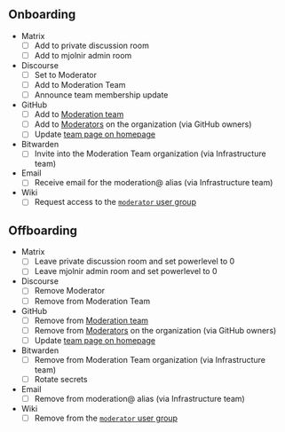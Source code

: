 ## Onboarding

- Matrix
  - [ ] Add to private discussion room
  - [ ] Add to mjolnir admin room
- Discourse
  - [ ] Set to Moderator
  - [ ] Add to Moderation Team
  - [ ] Announce team membership update
- GitHub
  - [ ] Add to [Moderation team](https://github.com/orgs/NixOS/teams/moderation)
  - [ ] Add to [Moderators](https://github.com/organizations/NixOS/settings/moderators) on the organization (via GitHub owners)
  - [ ] Update [team page on homepage](https://github.com/NixOS/nixos-homepage/blob/main/src/content/teams/08_moderation.mdx)
- Bitwarden
  - [ ] Invite into the Moderation Team organization (via Infrastructure team)
- Email
  - [ ] Receive email for the moderation@ alias (via Infrastructure team)
- Wiki
  - [ ] Request access to the [`moderator` user group](https://wiki.nixos.org/wiki/NixOS_Wiki:Moderator)

## Offboarding

- Matrix
  - [ ] Leave private discussion room and set powerlevel to 0
  - [ ] Leave mjolnir admin room and set powerlevel to 0
- Discourse
  - [ ] Remove Moderator
  - [ ] Remove from Moderation Team
- GitHub
  - [ ] Remove from [Moderation team](https://github.com/orgs/NixOS/teams/moderation)
  - [ ] Remove from [Moderators](https://github.com/organizations/NixOS/settings/moderators) on the organization (via GitHub owners)
  - [ ] Update [team page on homepage](https://github.com/NixOS/nixos-homepage/blob/main/src/content/teams/08_moderation.mdx)
- Bitwarden
  - [ ] Remove from Moderation Team organization (via Infrastructure team)
  - [ ] Rotate secrets
- Email
  - [ ] Remove from moderation@ alias (via Infrastructure team)
- Wiki
  - [ ] Remove from the [`moderator` user group](https://wiki.nixos.org/wiki/NixOS_Wiki:Moderator)
